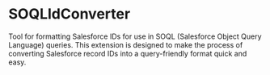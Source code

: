 # SOQLIdConverter
Tool for formatting Salesforce IDs for use in SOQL (Salesforce Object Query Language) queries. This extension is designed to make the process of converting Salesforce record IDs into a query-friendly format quick and easy.
